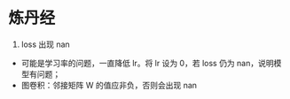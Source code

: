 # 炼丹经

1. loss 出现 nan

- 可能是学习率的问题，一直降低 lr。将 lr 设为 0，若 loss 仍为 nan，说明模型有问题；
- 图卷积：邻接矩阵 W 的值应非负，否则会出现 nan
